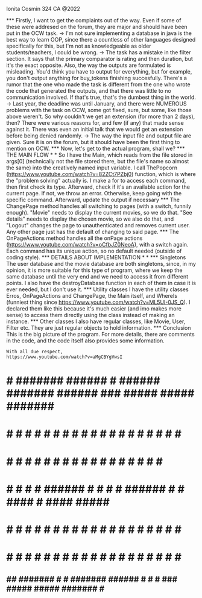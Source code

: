 Ionita Cosmin 324 CA
@2022

*** Firstly, I want to get the complaints out of the way. Even if some of these were addresed on the forum, they are major and should have been put in the OCW task.
	-> I'm not sure implementing a database in java is the best way to learn OOP, since there a countless of other languages designed specifically for this, but I'm not as knowledgeable as older students/teachers, I could be wrong.
	-> The task has a mistake in the filter section. It says that the primary comparator is rating and then duration, but it's the exact opposite. Also, the way the outputs are formulated is misleading. You'd think you have to output for everything, but for example, you don't output anything for buy_tokens finishing succesfully. There's a rumor that the one who made the task is different from the one who wrote the code that generated the outputs, and that there was little to no communication involved. If that's true, that's the dumbest thing in the world.
	-> Last year, the deadline was until January, and there were NUMEROUS problems with the task on OCW, some got fixed, sure, but some, like those above weren't. So why couldn't we get an extension (for more than 2 days), then? There were various reasons for, and few (if any) that made sense against it. There was even an initial talk that we would get an extension before being denied randomly.
	-> The way the input file and output file are given. Sure it is on the forum, but it should have been the first thing to mention on OCW.
*** Now, let's get to the actual program, shall we? 
*** THE MAIN FLOW
*
*
	So I have the Main, which reads from the file stored in args[0] (technically not the file stored there, but the file's name so almost the same) into the creatively named input variable. I call ThePopcorn (https://www.youtube.com/watch?v=82ZCt7PZbj0) function, which is where the "problem solving" actually is. I make a for to access each command, then first check its type. Afterward, check if it's an available action for the current page. If not, we throw an error. Otherwise, keep going with the specific command. Afterward, update the output if necessary
*** The ChangePage method
	handles all switching to pages (with a switch, funnily enough). "Movie" needs to display the current movies, so we do that. "See details" needs to display the chosen movie, so we also do that, and "Logout" changes the page to unauthenticated and removes current user. Any other page just has the default of changing to said page.
*** The OnPageActions method
	handles all the onPage actions (https://www.youtube.com/watch?v=oCfbJZ0NeoA), with a switch again. Each command has its unique action, so no default needed (outside of coding style).
*** DETAILS ABOUT IMPLEMENTATION
*
*
*** Singletons
	The user database and the movie database are both singletons, since, in my opinion, it is more suitable for this type of program, where we keep the same database until the very end and we need to access it from different points. I also have the destroyDatabase function in each of them in case it is ever needed, but I don't use it.
*** Utility classes
	I have the utility classes Erros, OnPageActions and ChangePage, the Main itself, and WhereIs (funniest thing since https://www.youtube.com/watch?v=ML5UI-0JS_Q). I declared them like this because it's much easier (and imo makes more sense) to access them directly using the class instead of making an instance.
*** Other classes
	I also have regular classes, like Movie, User, Filter etc. They are just regular objects to hold information.
*** Conclusion
	This is the big picture of the program. For more details, there are comments in the code, and the code itself also provides some information.

	With all due respect, 
	https://www.youtube.com/watch?v=aMgCBYgVwsI

#     # ####### ######  #       ######     ####### ######  ###  #####   #####  ####### ######  
#  #  # #     # #     # #       #     #       #    #     #  #  #     # #     # #       #     # 
#  #  # #     # #     # #       #     #       #    #     #  #  #       #       #       #     # 
#  #  # #     # ######  #       #     #       #    ######   #  #  #### #  #### #####   ######  
#  #  # #     # #   #   #       #     #       #    #   #    #  #     # #     # #       #   #   
#  #  # #     # #    #  #       #     #       #    #    #   #  #     # #     # #       #    #  
 ## ##  ####### #     # ####### ######        #    #     # ###  #####   #####  ####### #     #  